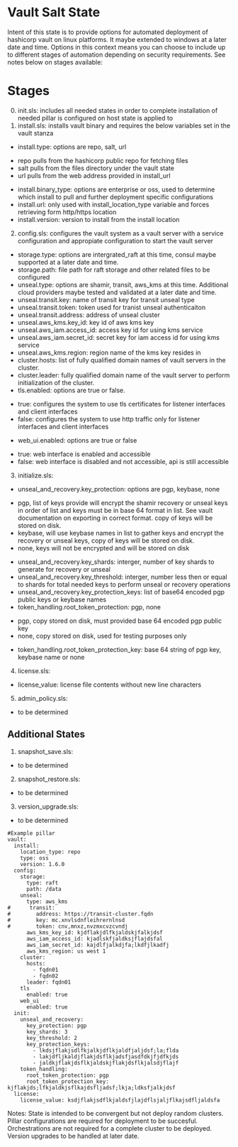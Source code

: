 # Vault Salt State

Intent of this state is to provide options for automated deployment of hashicorp vault on linux platforms. It maybe extended to windows at a later date and time. Options in this context means you can choose to include up to different stages of automation depending on security requirements. See notes below on stages available:

# Stages
0. init.sls: includes all needed states in order to complete installation of needed pillar is configured on host state is applied to
1. install.sls: installs vault binary and requires the below variables set in the vault stanza
* install.type: options are repo, salt, url
- repo pulls from the hashicorp public repo for fetching files
- salt pulls from the files directory under the vault state
- url pulls from the web address provided in install_url
* install.binary_type: options are enterprise or oss, used to determine which install to pull and further deployment specific configurations
* install.url: only used with install_location_type variable and forces retrieving form http/https location
* install.version: version to install from the install location
2. config.sls: configures the vault system as a vault server with a service configuration and appropiate configuration to start the vault server
* storage.type: options are intergrated_raft at this time, consul maybe supported at a later date and time.
* storage.path: file path for raft storage and other related files to be configured
* unseal.type: options are shamir, transit, aws_kms at this time. Additional cloud providers maybe tested and validated at a later date and time.
* unseal.transit.key: name of transit key for transit unseal type
* unseal.transit.token: token used for tranist unseal authenticaiton
* unseal.transit.address: address of unseal cluster
* unseal.aws_kms.key_id: key id of aws kms key
* unseal.aws_iam.access_id: access key id for using kms service
* unseal.aws_iam.secret_id: secret key for iam access id for using kms service
* unseal.aws_kms.region: region name of the kms key resides in 
* cluster.hosts: list of fully qualified domain names of vault servers in the cluster.
* cluster.leader: fully qualified domain name of the vault server to perform initialization of the cluster.
* tls.enabled: options are true or false.
- true: configures the system to use tls certificates for listener interfaces and client interfaces
- false: configures the system to use http traffic only for listener interfaces and client interfaces
* web_ui.enabled: options are true or false
- true: web interface is enabled and accessible
- false: web interface is disabled and not accessible, api is still accessible
3. initialize.sls:
* unseal_and_recovery.key_protection: options are pgp, keybase, none
- pgp, list of keys provide will encrypt the shamir recovery or unseal keys in order of list and keys must be in base 64 format in list. See vault documentation on exporting in correct format. copy of keys will be stored on disk.
- keybase, will use keybase names in list to gather keys and encrypt the recovery or unseal keys, copy of keys will be stored on disk.
- none, keys will not be encrypted and will be stored on disk
* unseal_and_recovery.key_shards: interger, number of key shards to generate for recovery or unseal
* unseal_and_recovery.key_threshold: interger, number less then or equal to shards for total needed keys to perform unseal  or recovery operations
* unseal_and_recovery.key_protection_keys: list of base64 encoded pgp public keys or keybase names
* token_handling.root_token_protection: pgp, none
- pgp, copy stored on disk, must provided base 64 encoded pgp public key
- none, copy stored on disk, used for testing purposes only
* token_handling.root_token_protection_key: base 64 string of pgp key, keybase name or none
4. license.sls:
* license_value: license file contents without new line characters
5. admin_policy.sls:
* to be determined

## Additional States
1. snapshot_save.sls:
* to be determined
2. snapshot_restore.sls:
* to be determined
3. version_upgrade.sls:
* to be determined

~~~
#Example pillar
vault:
  install:
    location_type: repo
    type: oss
    version: 1.6.0
  config:
    storage:
      type: raft
      path: /data
    unseal:
      type: aws_kms
#      transit:
#        address: https://transit-cluster.fqdn
#        key: mc.xnvlsdnfleihrernlnsd
#        token: cnv,mnxz,nvzmxcvzcvndj
      aws_kms_key_id: kjdflakjdlfkjaldskjfalkjdsf
      aws_iam_access_id: kjadlskfjaldksjflajdsfal
      aws_iam_secret_id: kajdlfjalkdjfa;lkdfjlkadfj
      aws_kms_region: us west 1
    cluster:
      hosts:
        - fqdn01
        - fqdn02
      leader: fqdn01
    tls
      enabled: true
    web_ui
      enabled: true
  init:
    unseal_and_recovery:
      key_protection: pgp
      key_shards: 3
      key_threshold: 2
      key_protection_keys:
        - lkdsjflakjsdlfkjalkjdflkjaldfjaljdsf;la;flda
        - lakjdfljkaldjflakjdsflkjadsfjasdfdkjfjdfkjds
        - jaldkjflakjdsflkjaldskjflakjdsflkjalsdjflajf
    token_handling:
      root_token_protection: pgp
      root_token_protection_key: kjflakjds;lfkjaldkjsflkajdsfljadsf;lkja;ldksfjalkjdsf
  license:
    license_value: ksdjflakjsdflkjaldsfjlajdflsjaljflkajsdfljaldsfa
~~~

Notes:
State is intended to be convergent but not deploy random clusters. Pillar configurations are required for deployment to be succesful. Orchestrations are not required for a complete cluster to be deployed. Version upgrades to be handled at later date.